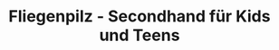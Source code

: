 ---
title: "Fliegenpilz - Secondhand für Kids und Teens"
url: /grosshoechstetten/fliegenpilz-secondhand-fuer-kids-und-teens/
shop: Kleidung
---
